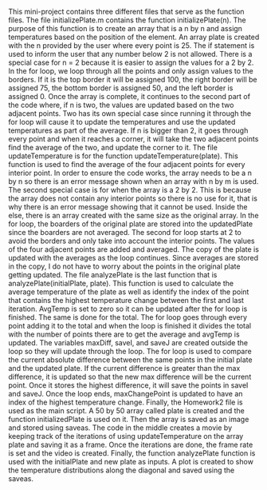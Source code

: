 This mini-project contains three different files that serve as the function files. The file initializePlate.m contains the function initializePlate(n). The purpose of this function is to create an array that is a n by n and assign temperatures based on the position of the element. An array plate is created with the n provided by the user where every point is 25. The if statement is used to inform the user that any number below 2 is not allowed. There is a special case for n = 2 because it is easier to assign the values for a 2 by 2. In the for loop, we loop through all the points and only assign values to the borders. If it is the top border it will be assigned 100, the right border will be assigned 75, the bottom border is assigned 50, and the left border is assigned 0. Once the array is complete, it continues to the second part of the code where, if n is two, the values are updated based on the two adjacent points. Two has its own special case since running it through the for loop will cause it to update the temperatures and use the updated temperatures as part of the average. If n is bigger than 2, it goes through every point and when it reaches a corner, it will take the two adjacent points find the average of the two, and update the corner to it.
The file updateTemperature is for the function updateTemperature(plate). This function is used to find the average of the four adjacent points for every interior point. In order to ensure the code works, the array needs to be a n by n so there is an error message shown when an array with n by m is used. The second special case is for when the array is a 2 by 2. This is because the array does not contain any interior points so there is no use for it, that is why there is an error message showing that it cannot be used. Inside the else, there is an array created with the same size as the original array. In the for loop, the boarders of the original plate are stored into the updatedPlate since the boarders are not averaged. The second for loop starts at 2 to avoid the borders and only take into account the interior points. The values of the four adjacent points are added and averaged. The copy of the plate is updated with the averages as the loop continues. Since averages are stored in the copy, I do not have to worry about the points in the original plate getting updated. 
The file analyzePlate is the last function that is analyzePlate(initialPlate, plate). This function is used to calculate the average temperature of the plate as well as identify the index of the point that contains the highest temperature change between the first and last iteration. AvgTemp is set to zero so it can be updated after the for loop is finished. The same is done for the total. The for loop goes through every point adding it to the total and when the loop is finished it divides the total with the number of points there are to get the average and avgTemp is updated. The variables maxDiff, saveI, and saveJ are created outside the loop so they will update through the loop. The for loop is used to compare the current absolute difference between the same points in the initial plate and the updated plate. If the current difference is greater than the max difference, it is updated so that the new max difference will be the current point. Once it stores the highest difference, it will save the points in saveI and saveJ. Once the loop ends, maxChangePoint is updated to have an index of the highest temperature change. 
Finally, the Homework2 file is used as the main script. A 50 by 50 array called plate is created and the function initializedPlate is used on it. Then the array is saved as an image and stored using saveas. The code in the middle creates a movie by keeping track of the iterations of using updateTemperature on the array plate and saving it as a frame. Once the iterations are done, the frame rate is set and the video is created. Finally, the function analyzePlate function is used with the initialPlate and new plate as inputs. A plot is created to show the temperature distributions along the diagonal and saved using the saveas. 
